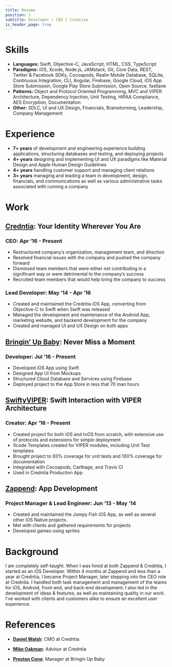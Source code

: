 ```yaml
---
title: Resume
position: 1
subtitle: Developer | CEO | Creative
is_header_page: true
---
```


# Skills

- **Languages:** Swift, Objective-C, JavaScript, HTML, CSS, TypeScript
- **Paradigms:** iOS, Xcode, Node.js, JAMstack, Git, Core Data, REST, Twitter & Facebook SDKs, Cocoapods, Realm Mobile Database, SQLite, Continuous Integration, CLI, Angular, Firebase, Google Cloud, iOS App Store Submission, Google Play Store Submission, Open Source, fastlane
- **Patterns:** Object and Protocol Oriented Programming, MVC and VIPER Architecture, Dependency Injection, Unit Testing, HIPAA Compliance, AES Encryption, Documentation
- **Other:** SDLC, UI and UX Design, Financials, Brainstorming, Leadership, Company Management

# Experience

- **7+ years** of development and engineering experience building applications, structuring databases and testing, and deploying projects
- **4+ years** designing and implementing UI and UX paradigms like Material Design and Apple Human Design Guidelines
- **4+ years** handling customer support and managing client relations
- **3+ years** managing and leading a team in development, design, financials, and communications as well as various administrative tasks associated with running a company

# Work

## [Credntia](http://credntia.com): Your Identity Wherever You Are

### CEO: Apr ‘16 - Present

- Restructured company’s organization, management team, and direction
- Resolved financial issues with the company and pushed the company forward
- Dismissed team members that were either not contributing in a significant way or were detrimental to the company’s success
- Recruited team members that would help bring the company to success

### Lead Developer: May ‘14 - Apr ’16

- Created and maintained the Credntia iOS App, converting from Objective-C to Swift when Swift was released
- Managed the development and maintenance of the Android App, marketing website, and backend development for the company
- Created and managed UI and UX Design on both apps

## [Bringin’ Up Baby](http://bringinupbaby.com): Never Miss a Moment

### Developer: Jul ‘16 - Present

- Developed iOS App using Swift
- Designed App UI from Mockups
- Structured Cloud Database and Services using Firebase
- Deployed project to the App Store in less that 70 man hours

## [SwiftyVIPER](https://github.com/codytwinton/SwiftyVIPER): Swift Interaction with VIPER Architecture

### Creator: Apr ‘16 - Present

- Created project for both iOS and tvOS from scratch, with extensive use of protocols and extensions for simple deployment
- Xcode Templates created for VIPER modules, including Unit Test templates
- Brought project to 93% coverage for unit tests and 100% coverage for documentation
- Integrated with Cocoapods, Carthage, and Travis CI
- Used in Credntia Production App

## [Zappend](https://itunes.apple.com/app/id827138523): App Development

### Project Manager & Lead Engineer: Jun ‘13 - May ‘14

- Created and maintained the Jumpy Fish iOS App, as well as several other iOS Native projects.
- Met with clients and gathered requirements for projects
- Developed games using sprites

# Background

I am completely self-taught. When I was hired at both Zappend & Credntia, I started as an iOS Developer. Within 4 months at Zappend and less than a year at Credntia, I became Project Manager, later stepping into the CEO role at Credntia. I handled both task management and management of the teams for iOS, Android, front-end, and back-end development. I also led in the development of ideas & features, as well as maintaining quality in our work. I've worked with clients and customers alike to ensure an excellent user experience.

# References

* **[Daniel Walsh](mailto:danielwdirect@gmail.com)**: CMO at Credntia

* **[Mike Oakman](mailto:mikeoakman@fourmetrics.com)**: Advisor at Credntia

* **[Preston Cone](mailto:prestoncone@gmail.com)**: Manager at Bringin Up Baby

